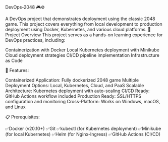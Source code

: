 DevOps-2048 🎮⚙️


A DevOps project that demonstrates deployment using the classic 2048 game. This project covers everything from local development to production deployment using Docker, Kubernetes, and various cloud platforms.
🎯 Project Overview
This project serves as a hands-on learning experience for DevOps practices, including:

Containerization with Docker
Local Kubernetes deployment with Minikube
Cloud deployment strategies
CI/CD pipeline implementation
Infrastructure as Code

🚀 Features:

Containerized Application: Fully dockerized 2048 game
Multiple Deployment Options: Local, Kubernetes, Cloud, and PaaS
Scalable Architecture: Kubernetes deployment with auto-scaling
CI/CD Ready: GitHub Actions workflow included
Production Ready: SSL/HTTPS configuration and monitoring
Cross-Platform: Works on Windows, macOS, and Linux

📋 Prerequisites:

✅Docker (v20.10+)
✅Git
✅kubectl (for Kubernetes deployment)
✅Minikube (for local Kubernetes)
✅Helm (for Nginx-Ingress)
✅GitHub Actions (CI/CD)
 